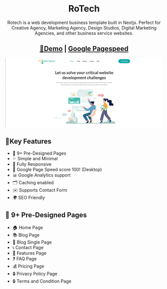 <h1 align=center>RoTech</h1> 
<p align=center>Rotech is a web development business template built in Nextjs. Perfect for Creative Agency, Marketing Agency, Design Studios, Digital Marketing Agencies, and other business service websites.</p>
<h2 align="center"> <a target="_blank" href="https://ro-tech.vercel.app/" rel="nofollow">👀Demo</a> | <a target="_blank" href="https://pagespeed.web.dev/analysis/https-ro-tech-vercel-app/cgdz1sg4h0?form_factor=desktop" rel="nofollow">Google Pagespeed</a> 
</h2>


![rotech](https://github.com/MubeenQazi/RoTech/blob/main/Screenshot%202023-06-08%20053425.png)

## 🔑Key Features

- 📄 9+ Pre-Designed Pages
- ✨ Simple and Minimal
- 📱 Fully Responsive
- 🚀 Google Page Speed score 100! (Desktop)
- 📊 Google Analytics support
- 🗂️ Caching enabled
- ✉️ Supports Contact Form
- 🌍 SEO Friendly

## 📄 9+ Pre-Designed Pages

- 🏠 Home Page
- 📚 Blog Page
- 📝 Blog Single Page
- 📞 Contact Page
- 📄 Features Page
- ❓ FAQ Page
- 💰 Pricing Page
- 🔒 Privacy Policy Page
- 🔒 Terms and Condition Page

